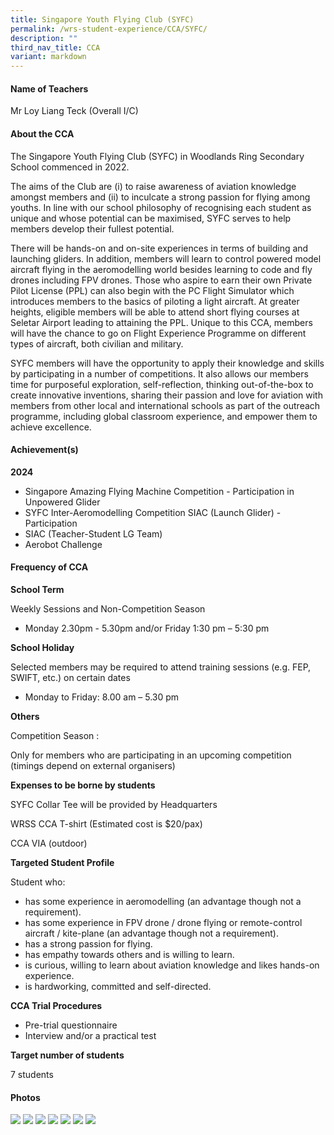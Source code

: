 ```yaml
---
title: Singapore Youth Flying Club (SYFC)
permalink: /wrs-student-experience/CCA/SYFC/
description: ""
third_nav_title: CCA
variant: markdown
---
```

#### **Name of Teachers**

Mr Loy Liang Teck (Overall I/C)

#### **About the CCA**

The Singapore Youth Flying Club (SYFC) in Woodlands Ring Secondary School commenced in 2022.

The aims of the Club are (i) to raise awareness of aviation knowledge amongst members and (ii) to inculcate a strong passion for flying among youths. In line with our school philosophy of recognising each student as unique and whose potential can be maximised, SYFC serves to help members develop their fullest potential.

There will be hands-on and on-site experiences in terms of building and launching gliders. In addition, members will learn to control powered model aircraft flying in the aeromodelling world besides learning to code and fly drones including FPV drones. Those who aspire to earn their own Private Pilot License (PPL) can also begin with the PC Flight Simulator which introduces members to the basics of piloting a light aircraft. At greater heights, eligible members will be able to attend short flying courses at Seletar Airport leading to attaining the PPL. Unique to this CCA, members will have the chance to go on Flight Experience Programme on different types of aircraft, both civilian and military.

SYFC members will have the opportunity to apply their knowledge and skills by participating in a number of competitions. It also allows our members time for purposeful exploration, self-reflection, thinking out-of-the-box to create innovative inventions, sharing their passion and love for aviation with members from other local and international schools as part of the outreach programme, including global classroom experience, and empower them to achieve excellence.

#### **Achievement(s)**

**2024**

* Singapore Amazing Flying Machine Competition - Participation in Unpowered Glider
* SYFC Inter-Aeromodelling Competition SIAC (Launch Glider) - Participation
* SIAC (Teacher-Student LG Team)
* Aerobot Challenge


#### Frequency of CCA

**School Term**

Weekly Sessions and Non-Competition Season

* Monday 2.30pm - 5.30pm  and/or Friday 1:30 pm – 5:30 pm

**School Holiday**

Selected members may be required to attend training sessions (e.g. FEP, SWIFT, etc.) on certain dates

* Monday to Friday: 8.00 am – 5.30 pm

**Others**

Competition Season :

Only for members who are participating in an upcoming competition (timings depend on external organisers)


**Expenses to be borne by students**

SYFC Collar Tee will be provided by Headquarters 

WRSS CCA T-shirt (Estimated cost is $20/pax)

CCA VIA (outdoor)


**Targeted Student Profile**

Student who:
* has some experience in aeromodelling (an advantage though not a requirement).
* has some experience in FPV drone / drone flying or remote-control aircraft / kite-plane (an advantage though not a requirement).
* has a strong passion for flying.
* has empathy towards others and is willing to learn.
* is curious, willing to learn about aviation knowledge and likes hands-on experience.
* is hardworking, committed and self-directed.

**CCA Trial Procedures**

* Pre-trial questionnaire
* Interview and/or a practical test

 **Target number of students**

7 students

#### Photos
![](/images/CCA/Air_Force_Museum_LJ.jpg)
![](/images/CCA/Drone_flying_practice.jpg)
![](/images/CCA/Rank_promotion.jpg)
![](/images/CCA/SAFMC2024_00.jpg)
![](/images/CCA/SAFMC2024_01.jpg)
![](/images/CCA/SAFMC2024_02.jpg)
![](/images/CCA/West_Camp_Road.jpg)